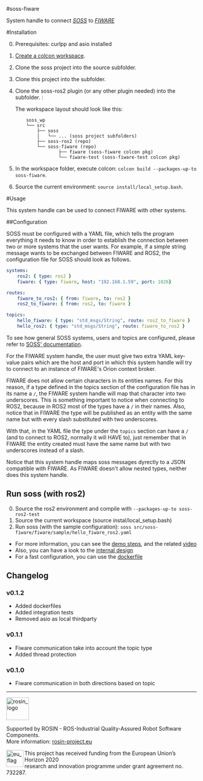 #soss-fiware

System handle to connect [*SOSS*][soss] to [*FIWARE*][fiware]

#Installation

0. Prerequisites: curlpp and asio installed
1. [Create a colcon workspace](https://index.ros.org/doc/ros2/Tutorials/Colcon-Tutorial/#create-a-workspace).
2. Clone the soss project into the source subfolder.
3. Clone this project into the subfolder.
4. Clone the soss-ros2 plugin (or any other plugin needed) into the subfolder. <!-- ToDo: Add link to soss-ros2 -->:

    The workspace layout should look like this:
    ```
        soss_wp
        └── src
            ├── soss
            |   └── ... (soss project subfolders)
            ├── soss-ros2 (repo)
            └── soss-fiware (repo)
                    ├── fiware (soss-fiware colcon pkg)
                    └── fiware-test (soss-fiware-test colcon pkg)
    ```

5. In the workspace folder, execute colcon: `colcon build --packages-up-to soss-fiware`.
6. Source the current environment: `source install/local_setup.bash`.

#Usage

This system handle can be used to connect FIWARE with other systems.

##Configuration

SOSS must be configured with a YAML file, which tells the program everything it needs to know in order to establish the connection between two or more systems that the user wants. 
For example, if a simple string message wants to be exchanged between FIWARE and ROS2, the configuration file for SOSS should look as follows.

```YAML
systems:
    ros2: { type: ros2 }
    fiware: { type: fiware, host: "192.168.1.59", port: 1026}

routes:
    fiware_to_ros2: { from: fiware, to: ros2 }
    ros2_to_fiware: { from: ros2, to: fiware }

topics:
    hello_fiware: { type: "std_msgs/String", route: ros2_to_fiware }
    hello_ros2: { type: "std_msgs/String", route: fiware_to_ros2 }
```

To see how general SOSS systems, users and topics are configured, please refer to [SOSS' documentation](https://github.com/osrf/soss).

For the FIWARE system handle, the user must give two extra YAML key-value pairs which are the host and port in which this system handle will try to connect to an instance of FIWARE's Orion context broker.

FIWARE does not allow certain characters in its entities names. For this reason, if a type defined in the topics section of the configuration file has in its name a `/`, the FIWARE system handle will map that character into two underscores. This is something important to notice when connecting to ROS2, because in ROS2 most of the types have a `/` in their names. Also, notice that in FIWARE the type will be published as an entity with the same name but with every slash substituted with two underscores. 

With that, in the YAML file the type under the `topics` section can have a `/` (and to connect to ROS2, normally it will HAVE to), just remember that in FIWARE the entity created must have the same name but with two underscores instead of a slash.

Notice that this system handle maps soss messages dyrectly to a JSON compatible with FIWARE. As FIWARE doesn't allow nested types, neither does this system handle.

## Run soss (with ros2)

0. Source the ros2 environment and compile with `--packages-up-to soss-ros2-test`
1. Source the current workspace (source instal/local_setup.bash)
1. Run soss (with the sample configuration): `soss src/soss-fiware/fiware/sample/hello_fiware_ros2.yaml`

- For more information, you can see the [demo steps](fiware/sample/demo.md),
and the related [video](https://drive.google.com/open?id=1w90DAPkovjwj7673d5RfOINlAAc7kWb1)
- Also, you can have a look to the [internal design](fiware/doc/design.md)
- For a fast configuration, you can use the [dockerfile](Dockerfile)

## Changelog

### v0.1.2

- Added dockerfiles
- Added integration tests
- Removed asio as local thirdparty
### v0.1.1
- Fiware communication take into account the topic type
- Added thread protection
### v0.1.0
- Fiware communication in both directions based on topic

---

<!-- 
    ROSIN acknowledgement from the ROSIN press kit
    @ https://github.com/rosin-project/press_kit
-->

<a href="http://rosin-project.eu">
  <img src="http://rosin-project.eu/wp-content/uploads/rosin_ack_logo_wide.png" 
       alt="rosin_logo" height="60" >
</a>

Supported by ROSIN - ROS-Industrial Quality-Assured Robot Software Components.  
More information: <a href="http://rosin-project.eu">rosin-project.eu</a>

<img src="http://rosin-project.eu/wp-content/uploads/rosin_eu_flag.jpg" 
     alt="eu_flag" height="45" align="left" >  

This project has received funding from the European Union’s Horizon 2020  
research and innovation programme under grant agreement no. 732287. 


 [soss]: https://github.com/osrf/soss
 [fiware]: https://www.fiware.org/
